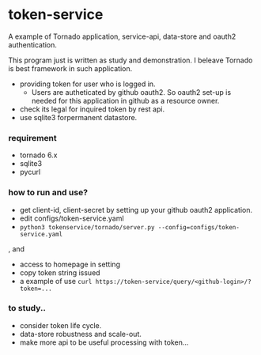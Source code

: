 # token-service
A example of Tornado application, service-api, data-store and oauth2 authentication.

This program just is written as study and demonstration.
I beleave Tornado is best framework in such application.

- providing token for user who is logged in.
  - Users are autheticated by github oauth2. So oauth2 set-up is needed for this application in github as a resource owner.
- check its legal for inquired token by rest api.
- use sqlite3 forpermanent datastore.

### requirement
- tornado 6.x
- sqlite3
- pycurl

### how to run and use?

- get client-id, client-secret by setting up your github oauth2 application.
- edit configs/token-service.yaml
- `python3 tokenservice/tornado/server.py --config=configs/token-service.yaml`

, and
- access to homepage in setting
- copy token string issued
- a example of use `curl https://token-service/query/<github-login>/?token=...`

### to study..
- consider token life cycle.
- data-store robustness and scale-out.
- make more api to be useful processing with token...
